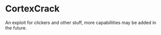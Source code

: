 # CortexCrack
An exploit for clickers and other stuff, more capabillities may be added in the future.
